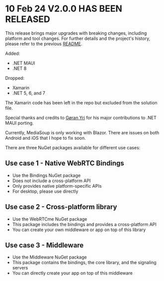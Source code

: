 # 10 Feb 24 V2.0.0 HAS BEEN RELEASED
This release brings major upgrades with breaking changes, including platform and tool changes. For further details and the project's history, please refer to the previous [README](https://github.com/melihercan/WebRTCme/blob/master/README_V1.md). 

Added: 
- .NET MAUI 
- .NET 8 

Dropped: 
- Xamarin 
- .NET 5, 6, and 7 

The Xamarin code has been left in the repo but excluded from the solution file. 

Special thanks and credits to [Gøran Yri](https://github.com/EagleDelux) for his major contributions to .NET MAUI porting. 

Currently, MediaSoup is only working with Blazor. There are issues on both Android and iOS that I hope to fix soon.


There are three NuGet packages available for different use cases: 

## Use case 1 - Native WebRTC Bindings
- Use the Bindings NuGet package
- Does not include a cross-platform API
- Only provides native platform-specific APIs
- For desktop, please use directly

## Use case 2 - Cross-platform library 
- Use the WebRTCme NuGet package
- This package includes the bindings and provides a cross-platform API
- You can create your own middleware or app on top of this library 

## Use case 3 - Middleware
- Use the Middleware NuGet package
- This package contains the bindings, the core library, and the signaling servers
- You can directly create your app on top of this middleware


